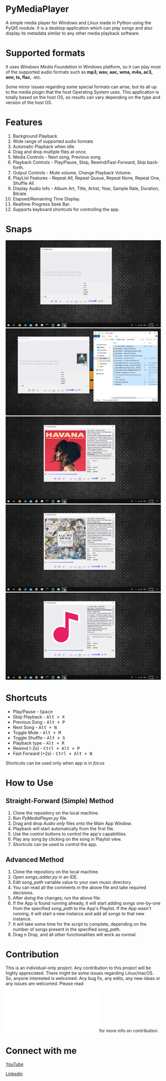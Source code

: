 # PyMediaPlayer
A simple media player for *Windows* and *Linux* made in Python using the PyQt5 module. It is a desktop application which can play songs and also display its metadata similar to any other media playback software.

# Supported formats
It uses *Windows Media Foundation* in Windows platform, so it can play most of the supported audio formats such as **mp3, wav, aac, wma, m4a, ac3, amr, ts, flac**, .etc.

Some minor issues regarding some special formats can arise, but its all up to the media plugin that the host Operating System uses. This application is totally based on the host OS, so results can vary depending on the type and version of the host OS. 


# Features
1. Background Playback
2. Wide range of supported audio formats
3. Automatic Playback when idle.
4. Drag and drop multiple files at once.
5. Media Controls - Next song, Previous song.
6. Playback Controls - Play/Pause, Stop, Rewind/Fast-Forward, Skip back-forth.
7. Output Controls - Mute volume, Change Playback Volume.
8. PlayList Features - Repeat All, Repeat Queue, Repeat None, Repeat One, Shuffle All.
9. Display Audio Info - Album Art, Title, Artist, Year, Sample Rate, Duration, Bitrate.
10. Elapsed/Remaining Time Display.
11. Realtime Progress Seek Bar.
12. Supports keyboard shortcuts for controlling the app.



# Snaps
![](snaps/empty.png)
![](snaps/drag-and-drop.png)
![](snaps/playing-song-default-settings.png)
![](snaps/paused.png)
![](snaps/muted.png)


# Shortcuts
* Play/Pause - <kbd>Space</kbd>
* Stop Playback - <kbd>Alt + X</kbd>
* Previous Song - <kbd>Alt + P</kbd>
* Next Song - <kbd>Alt + N</kbd>
* Toggle Mute - <kbd>Alt + M</kbd>   
* Toggle Shuffle - <kbd>Alt + S</kbd>   
* Playback type - <kbd>Alt + R</kbd>   
* Rewind (-2s) - <kbd>Ctrl + Alt + P</kbd>
* Fast Forward (+2s) - <kbd>Ctrl + Alt + N</kbd>

Shortcuts can be used only when app is in *focus*



# How to Use
## Straight-Forward (Simple) Method
1. Clone the repository on the local machine.
2. Run *PyMediaPlayer.py* file.
3. Drag and drop *Audio only* files onto the Main App Window.
4. Playback will start automatically from the first file.
5. Use the control buttons to control the app's capabilities.
6. Play any song by clicking on the song in Playlist view.
7. Shortcuts can be used to control the app.

## Advanced Method
1. Clone the repository on the local machine.
2. Open *songs_adder.py* in an IDE.
3. Edit *song_path* variable value to your own music directory.
4. You can read all the comments in the above file and take required decisions.
5. After doing the changes, run the above file.
6. If the App is found running already, it will start adding songs one-by-one from the specified *song_path* to the App's Playlist. If the App wasn't running, it will start a new instance and add all songs to that new instance.
7. It will take some time for the script to complete, depending on the number of songs present in the specified *song_path*.
8. Drag n Drop, and all other functionalities will work as normal.


# Contribution
This is an individual-only project.
Any contribution to this project will be highly appreciated.
There might be some issues regarding Linux/macOS. So, anyone interested is welcomed.
Any bug fix, any edits, any new ideas or any issues are welcomed.
Please read ![CONTRIBUTING.md](CONTRIBUTING.md) for more info on contribution.


# Connect with me
[YouTube](https://www.youtube.com/c/EverythingComputerized)

[Linkedin](https://www.linkedin.com/in/chiku1022/)
